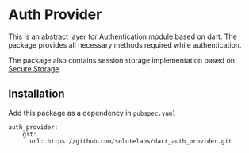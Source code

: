 # Auth Provider

This is an abstract layer for Authentication module based on dart.
The package provides all necessary methods required while authentication.

The package also contains session storage implementation based on [Secure Storage](https://pub.dev/packages/flutter_secure_storage).

## Installation
Add this package as a dependency in `pubspec.yaml`

```
auth_provider:
    git:
      url: https://github.com/solutelabs/dart_auth_provider.git
``` 
